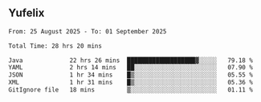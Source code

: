## Yufelix

<!--START_SECTION:waka-->

```txt
From: 25 August 2025 - To: 01 September 2025

Total Time: 28 hrs 20 mins

Java             22 hrs 26 mins  ███████████████████▓░░░░░   79.18 %
YAML             2 hrs 14 mins   ██░░░░░░░░░░░░░░░░░░░░░░░   07.90 %
JSON             1 hr 34 mins    █▒░░░░░░░░░░░░░░░░░░░░░░░   05.55 %
XML              1 hr 31 mins    █▒░░░░░░░░░░░░░░░░░░░░░░░   05.36 %
GitIgnore file   18 mins         ▒░░░░░░░░░░░░░░░░░░░░░░░░   01.11 %
```

<!--END_SECTION:waka-->

